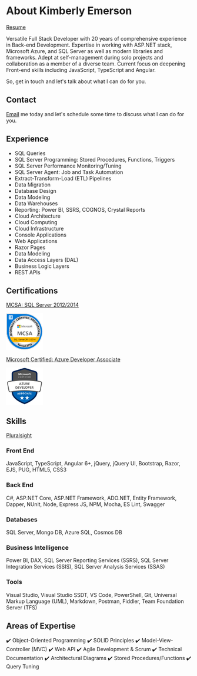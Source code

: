 # About Kimberly Emerson

[Resume](resume_emerson_kimberly.pdf)

Versatile Full Stack Developer with 20 years of comprehensive experience in Back-end Development. Expertise in working with ASP.NET stack, Microsoft Azure, and SQL Server as well as modern libraries and frameworks. Adept at self-management during solo projects and collaboration as a member of a diverse team. Current focus on deepening Front-end skills including JavaScript, TypeScript and Angular.

So, get in touch and let's talk about what I can do for you. 

## Contact

[Email](mailto:kimberly@kimberlyemerson.dev) me today and let's schedule some time to discuss what I can do for you. 

## Experience

- SQL Queries
- SQL Server Programming: Stored Procedures, Functions, Triggers
- SQL Server Performance Monitoring/Tuning
- SQL Server Agent: Job and Task Automation
- Extract-Transform-Load (ETL) Pipelines
- Data Migration
- Database Design
- Data Modeling
- Data Warehouses
- Reporting: Power BI, SSRS, COGNOS, Crystal Reports
- Cloud Architecture
- Cloud Computing
- Cloud Infrastructure
- Console Applications
- Web Applications
- Razor Pages
- Data Modeling
- Data Access Layers (DAL)
- Business Logic Layers
- REST APIs

## Certifications

[MCSA: SQL Server 2012/2014](https://www.youracclaim.com/badges/bd03f281-d07c-435f-8169-894f1026ed80)

<a href="https://www.youracclaim.com/badges/bd03f281-d07c-435f-8169-894f1026ed80"><img src="https://github.com/kimberly-emerson/Documents/blob/master/sql.png" width=100px /></a>

[Microsoft Certified: Azure Developer Associate](https://www.youracclaim.com/badges/c102a797-cd4a-418c-b4a8-a2b3eaf91fe6)

<a href="https://www.youracclaim.com/badges/c102a797-cd4a-418c-b4a8-a2b3eaf91fe6"><img src="https://github.com/kimberly-emerson/Documents/blob/master/azure.png" width=100px /></a>

## Skills

[Pluralsight](https://app.pluralsight.com/profile/kimberly-emerson)

### Front End
JavaScript, TypeScript, Angular 6+, jQuery, jQuery UI, Bootstrap, Razor, EJS, PUG, HTML5, CSS3

### Back End
C#, ASP.NET Core, ASP.NET Framework, ADO.NET, Entity Framework, Dapper, NUnit, Node, Express JS, NPM, Mocha, ES Lint, Swagger

### Databases
SQL Server, Mongo DB, Azure SQL, Cosmos DB

### Business Intelligence
Power BI,  DAX, SQL Server Reporting Services (SSRS), SQL Server Integration Services (SSIS), SQL Server Analysis Services (SSAS)

### Tools
Visual Studio, Visual Studio SSDT, VS Code, PowerShell, Git, Universal Markup Language (UML), Markdown, Postman, Fiddler, Team Foundation Server (TFS)

## Areas of Expertise

✔️ Object-Oriented Programming
✔️ SOLID Principles
✔️ Model-View-Controller (MVC)
✔️ Web API
✔️ Agile Development & Scrum
✔️ Technical Documentation
✔️ Architectural Diagrams
✔️ Stored Procedures/Functions
✔️ Query Tuning
